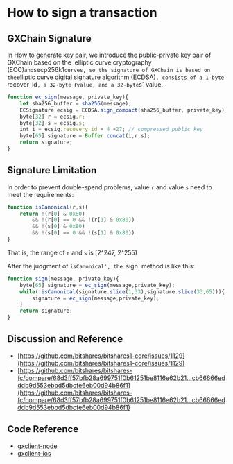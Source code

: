# How to sign a transaction

## GXChain Signature

In [How to generate key pair](./keypair.md), we introduce the public-private key pair of GXChain based on the 'elliptic curve cryptography (ECC)` and `secp256k1` curves, so the signature of GXChain is based on the `elliptic curve digital signature algorithm (ECDSA)`, consists of a 1-byte `recover_id`, a 32-byte `r` value, and a 32-byte `s` value.

``` js
function ec_sign(message, private_key){
    let sha256_buffer = sha256(message);
    ECSignature ecsig = ECDSA.sign_compact(sha256_buffer, private_key);
    byte[32] r = ecsig.r;
    byte[32] s = ecsig.s;
    int i = ecsig.recovery_id + 4 +27; // compressed public key
    byte[65] signature = Buffer.concat(i,r,s);
    return signature;
}
```

## Signature Limitation

In order to prevent double-spend problems, value `r` and value `s` need to meet the requirements:

``` js
function isCanonical(r,s){
    return !(r[0] & 0x80)
        && !(r[0] == 0 && !(r[1] & 0x80))
        && !(s[0] & 0x80)
        && !(s[0] == 0 && !(s[1] & 0x80))
}
```

That is, the range of `r` and `s` is [2^247, 2^255)

After the judgment of `isCanonical', the `sign` method is like this:

``` js
function sign(message, private_key){
    byte[65] signature = ec_sign(message,private_key);
    while(!isCanonical(signature.slice(1,33),signature.slice(33,65))){
        signature = ec_sign(message,private_key);
    }
    return signature;
}
```

## Discussion and Reference

- [https://github.com/bitshares/bitshares1-core/issues/1129](https://github.com/bitshares/bitshares1-core/issues/1129)
- [https://github.com/bitshares/bitshares-fc/compare/68d3ff57bfb28a699751f0b61251be8116e62b21...cb66666edddb9d553ebbd5dbcfe6eb00d94b86f1](https://github.com/bitshares/bitshares-fc/compare/68d3ff57bfb28a699751f0b61251be8116e62b21...cb66666edddb9d553ebbd5dbcfe6eb00d94b86f1)


## Code Reference

- [gxclient-node](https://github.com/gxchain/gxbjs/blob/master/lib/ecc/src/signature.js#L77)
- [gxclient-ios](https://github.com/gxchain/gxclient-ios/blob/master/gxclient-ios/lib/ecc/GXPrivateKey.m#L82)
